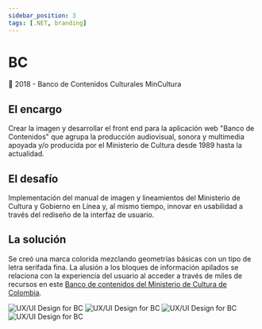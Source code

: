 ```yaml
---
sidebar_position: 3
tags: [.NET, branding]
---
```


# BC

📆 2018 - Banco de Contenidos Culturales MinCultura

## El encargo

Crear la imagen y desarrollar el front end para la aplicación web "Banco de Contenidos" que agrupa la producción audiovisual, sonora y multimedia apoyada y/o producida por el Ministerio de Cultura desde 1989 hasta la actualidad.

## El desafío

Implementación del manual de imagen y lineamientos del Ministerio de Cultura y Gobierno en Línea y, al mismo tiempo, innovar en usabilidad a través del rediseño de la interfaz de usuario.

## La solución

Se creó una marca colorida mezclando geometrías básicas con un tipo de letra serifada fina. La alusión a los bloques de información apilados se relaciona con la experiencia del usuario al acceder a través de miles de recursos en este [Banco de contenidos del Ministerio de Cultura de Colombia](https://bancodecontenidos.mincultura.gov.co/).

![UX/UI Design for BC](https://jcarroyos-uploads.s3.amazonaws.com/docs/bc-qr.jpg)
![UX/UI Design for BC](https://jcarroyos-uploads.s3.amazonaws.com/docs/bc-brand.jpg)
![UX/UI Design for BC](https://jcarroyos-uploads.s3.amazonaws.com/docs/bc-home.png)
![UX/UI Design for BC](https://jcarroyos-uploads.s3.amazonaws.com/docs/bc-pop.jpg)
